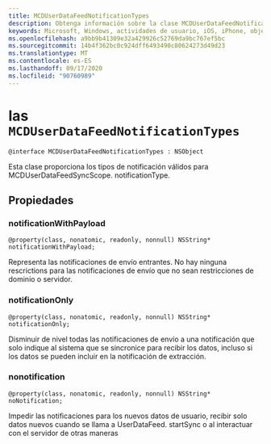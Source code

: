 ```yaml
---
title: MCDUserDataFeedNotificationTypes
description: Obtenga información sobre la clase MCDUserDataFeedNotificationTypes. Esta clase es responsable de proporcionar los tipos de notificación.
keywords: Microsoft, Windows, actividades de usuario, iOS, iPhone, objectiveC, dispositivos conectados, proyecto Roma
ms.openlocfilehash: a9bb9b41309e32a429926c52769da9bc767ef5bc
ms.sourcegitcommit: 14b4f362bc0c924dff6493490c80624273d49d23
ms.translationtype: MT
ms.contentlocale: es-ES
ms.lasthandoff: 09/17/2020
ms.locfileid: "90760989"
---
```

# <a name="class-mcduserdatafeednotificationtypes"></a>las `MCDUserDataFeedNotificationTypes`

```
@interface MCDUserDataFeedNotificationTypes : NSObject
```

Esta clase proporciona los tipos de notificación válidos para MCDUserDataFeedSyncScope. notificationType.


## <a name="properties"></a>Propiedades

### <a name="notificationwithpayload"></a>notificationWithPayload
`@property(class, nonatomic, readonly, nonnull) NSString* notificationWithPayload;`

Representa las notificaciones de envío entrantes.  No hay ninguna rescrictions para las notificaciones de envío que no sean restricciones de dominio o servidor.

### <a name="notificationonly"></a>notificationOnly
`@property(class, nonatomic, readonly, nonnull) NSString* notificationOnly;`

Disminuir de nivel todas las notificaciones de envío a una notificación que solo indique al sistema que se sincronice para recibir los datos, incluso si los datos se pueden incluir en la notificación de extracción.


### <a name="nonotification"></a>nonotification
`@property(class, nonatomic, readonly, nonnull) NSString* noNotification;`

Impedir las notificaciones para los nuevos datos de usuario, recibir solo datos nuevos cuando se llama a UserDataFeed. startSync o al interactuar con el servidor de otras maneras
